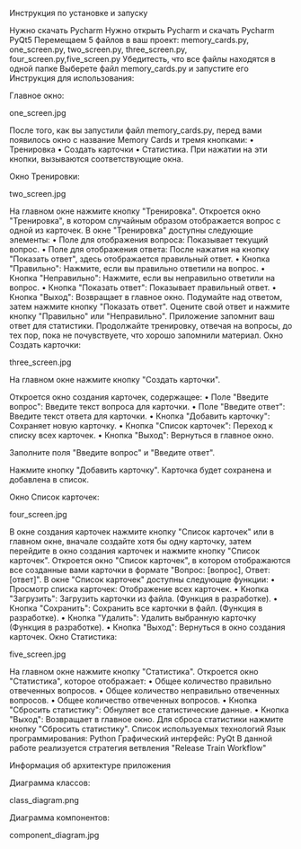 Инструкция по установке и запуску

Нужно скачать Pycharm
Нужно открыть Pycharm и скачать Pycharm PyQt5
Перемещаем 5 файлов в ваш проект: memory_cards.py, one_screen.py, two_screen.py, three_screen.py, four_screen.py,five_screen.py
Убедитесть, что все файлы находятся в одной папке
Выберете файл memory_cards.py и запустите его
Инструкция для использования:

Главное окно:

one_screen.jpg

После того, как вы запустили файл memory_cards.py, перед вами появилось окно с название Memory Cards и тремя кнопками: • Тренировка • Создать карточки • Статистика. При нажатии на эти кнопки, вызываются соответствующие окна.

Окно Тренировки:

two_screen.jpg

На главном окне нажмите кнопку "Тренировка".
Откроется окно "Тренировка", в котором случайным образом отображается вопрос с одной из карточек.
В окне "Тренировка" доступны следующие элементы: • Поле для отображения вопроса: Показывает текущий вопрос. • Поле для отображения ответа: После нажатия на кнопку "Показать ответ", здесь отображается правильный ответ. • Кнопка "Правильно": Нажмите, если вы правильно ответили на вопрос. • Кнопка "Неправильно": Нажмите, если вы неправильно ответили на вопрос. • Кнопка "Показать ответ": Показывает правильный ответ. • Кнопка "Выход": Возвращает в главное окно.
Подумайте над ответом, затем нажмите кнопку "Показать ответ".
Оцените свой ответ и нажмите кнопку "Правильно" или "Неправильно". Приложение запомнит ваш ответ для статистики.
Продолжайте тренировку, отвечая на вопросы, до тех пор, пока не почувствуете, что хорошо запомнили материал.
Окно Создать карточки:

three_screen.jpg

На главном окне нажмите кнопку "Создать карточки".

Откроется окно создания карточек, содержащее: • Поле "Введите вопрос": Введите текст вопроса для карточки. • Поле "Введите ответ": Введите текст ответа для карточки. • Кнопка "Добавить карточку": Сохраняет новую карточку. • Кнопка "Список карточек": Переход к списку всех карточек. • Кнопка "Выход": Вернуться в главное окно.

Заполните поля "Введите вопрос" и "Введите ответ".

Нажмите кнопку "Добавить карточку". Карточка будет сохранена и добавлена в список.

Окно Список карточек:

four_screen.jpg

В окне создания карточек нажмите кнопку "Список карточек" или в главном окне, вначале создайте хотя бы одну карточку, затем перейдите в окно создания карточек и нажмите кнопку "Список карточек".
Откроется окно "Список карточек", в котором отображаются все созданные вами карточки в формате "Вопрос: [вопрос], Ответ: [ответ]".
В окне "Список карточек" доступны следующие функции: • Просмотр списка карточек: Отображение всех карточек. • Кнопка "Загрузить": Загрузить карточки из файла. (Функция в разработке). • Кнопка "Сохранить": Сохранить все карточки в файл. (Функция в разработке). • Кнопка "Удалить": Удалить выбранную карточку (Функция в разработке). • Кнопка "Выход": Вернуться в окно создания карточек.
Окно Статистика:

five_screen.jpg

На главном окне нажмите кнопку "Статистика".
Откроется окно "Статистика", которое отображает: • Общее количество правильно отвеченных вопросов. • Общее количество неправильно отвеченных вопросов. • Общее количество отвеченных вопросов. • Кнопка "Сбросить статистику": Обнуляет все статистические данные. • Кнопка "Выход": Возвращает в главное окно.
Для сброса статистики нажмите кнопку "Сбросить статистику".
Список используемых технологий Язык программирования: Python Графический интерфейс: PyQt В данной работе реализуется стратегия ветвления "Release Train Workflow"

Информация об архитектуре приложения

Диаграмма классов:

class_diagram.png

Диаграмма компонентов:

component_diagram.jpg

